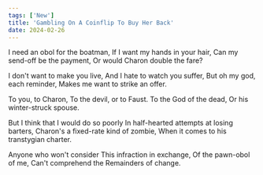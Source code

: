 ```yaml
---
tags: ['New']
title: 'Gambling On A Coinflip To Buy Her Back'
date: 2024-02-26
---
```


I need an obol for the boatman,
If I want my hands in your hair,
Can my send-off be the payment,
Or would Charon double the fare?

I don't want to make you live,
And I hate to watch you suffer,
But oh my god, each reminder,
Makes me want to strike an offer.

To you, to Charon,
To the devil, or to Faust.
To the God of the dead,
Or his winter-struck spouse.

But I think that I would do so poorly
In half-hearted attempts at losing barters,
Charon's a fixed-rate kind of zombie,
When it comes to his transtygian charter.

Anyone who won't consider
This infraction in exchange,
Of the pawn-obol of me,
Can't comprehend the
Remainders of change.
